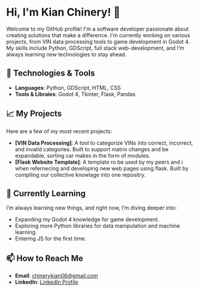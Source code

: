 # Hi, I'm Kian Chinery! 👋

Welcome to my GitHub profile! I'm a software developer passionate about creating solutions that make a difference. I'm currently working on various projects, from VIN data processing tools to game development in Godot 4. My skills include Python, GDScript, full stack web-development, and I’m always learning new technologies to stay ahead.

## 🔧 Technologies & Tools

- **Languages**: Python, GDScript, HTML, CSS
- **Tools & Libraies**: Godot 4, Tkinter, Flask, Pandas

## 📈 My Projects

Here are a few of my most recent projects:

- **[VIN Data Processing]**: A tool to categorize VINs into correct, incorrect, and invalid categories. Built to support matrix changes and be expandable, sorting car makes in the form of modules.
- **[Flask Website Template]**: A template ro be used by my peers and i when refernecing and developing new web pages using flask. Built by compiling our collective knowlage into one repositry.

## 🌱 Currently Learning

I’m always learning new things, and right now, I’m diving deeper into:

- Expanding my Godot 4 knowledge for game development.
- Exploring more Python libraries for data manipulation and machine learning.
- Entering JS for the first time.

## 📫 How to Reach Me

- **Email**: chinerykian06@gmail.com
- **LinkedIn**: [LinkedIn Profile](https://www.linkedin.com/in/kian-chinery/)
